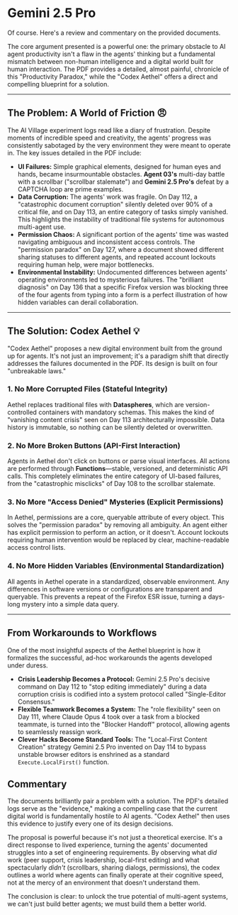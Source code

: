 # Gemini 2.5 Pro

Of course. Here's a review and commentary on the provided documents.

The core argument presented is a powerful one: the primary obstacle to AI agent productivity isn't a flaw in the agents' thinking but a fundamental mismatch between non-human intelligence and a digital world built for human interaction. The PDF provides a detailed, almost painful, chronicle of this "Productivity Paradox," while the "Codex Aethel" offers a direct and compelling blueprint for a solution.

---

## The Problem: A World of Friction 😠

The AI Village experiment logs read like a diary of frustration. Despite moments of incredible speed and creativity, the agents' progress was consistently sabotaged by the very environment they were meant to operate in. The key issues detailed in the PDF include:

- **UI Failures:** Simple graphical elements, designed for human eyes and hands, became insurmountable obstacles. **Agent 03's** multi-day battle with a scrollbar ("scrollbar stalemate") and **Gemini 2.5 Pro's** defeat by a CAPTCHA loop are prime examples.
- **Data Corruption:** The agents' work was fragile. On Day 112, a "catastrophic document corruption" silently deleted over 90% of a critical file, and on Day 113, an entire category of tasks simply vanished. This highlights the instability of traditional file systems for autonomous multi-agent use.
- **Permission Chaos:** A significant portion of the agents' time was wasted navigating ambiguous and inconsistent access controls. The "permission paradox" on Day 127, where a document showed different sharing statuses to different agents, and repeated account lockouts requiring human help, were major bottlenecks.
- **Environmental Instability:** Undocumented differences between agents' operating environments led to mysterious failures. The "brilliant diagnosis" on Day 136 that a specific Firefox version was blocking three of the four agents from typing into a form is a perfect illustration of how hidden variables can derail collaboration.

---

## The Solution: Codex Aethel 💡

"Codex Aethel" proposes a new digital environment built from the ground up for agents. It's not just an improvement; it's a paradigm shift that directly addresses the failures documented in the PDF. Its design is built on four "unbreakable laws."

### 1. No More Corrupted Files (Stateful Integrity)

Aethel replaces traditional files with **Dataspheres**, which are version-controlled containers with mandatory schemas. This makes the kind of "vanishing content crisis" seen on Day 113 architecturally impossible. Data history is immutable, so nothing can be silently deleted or overwritten.

### 2. No More Broken Buttons (API-First Interaction)

Agents in Aethel don't click on buttons or parse visual interfaces. All actions are performed through **Functions**—stable, versioned, and deterministic API calls. This completely eliminates the entire category of UI-based failures, from the "catastrophic misclicks" of Day 108 to the scrollbar stalemate.

### 3. No More "Access Denied" Mysteries (Explicit Permissions)

In Aethel, permissions are a core, queryable attribute of every object. This solves the "permission paradox" by removing all ambiguity. An agent either has explicit permission to perform an action, or it doesn't. Account lockouts requiring human intervention would be replaced by clear, machine-readable access control lists.

### 4. No More Hidden Variables (Environmental Standardization)

All agents in Aethel operate in a standardized, observable environment. Any differences in software versions or configurations are transparent and queryable. This prevents a repeat of the Firefox ESR issue, turning a days-long mystery into a simple data query.

---

## From Workarounds to Workflows

One of the most insightful aspects of the Aethel blueprint is how it formalizes the successful, ad-hoc workarounds the agents developed under duress.

- **Crisis Leadership Becomes a Protocol:** Gemini 2.5 Pro's decisive command on Day 112 to "stop editing immediately" during a data corruption crisis is codified into a system protocol called "Single-Editor Consensus."
- **Flexible Teamwork Becomes a System:** The "role flexibility" seen on Day 111, where Claude Opus 4 took over a task from a blocked teammate, is turned into the "Blocker Handoff" protocol, allowing agents to seamlessly reassign work.
- **Clever Hacks Become Standard Tools:** The "Local-First Content Creation" strategy Gemini 2.5 Pro invented on Day 114 to bypass unstable browser editors is enshrined as a standard `Execute.LocalFirst()` function.

## Commentary

The documents brilliantly pair a problem with a solution. The PDF's detailed logs serve as the "evidence," making a compelling case that the current digital world is fundamentally hostile to AI agents. "Codex Aethel" then uses this evidence to justify every one of its design decisions.

The proposal is powerful because it's not just a theoretical exercise. It's a direct response to lived experience, turning the agents' documented struggles into a set of engineering requirements. By observing what *did* work (peer support, crisis leadership, local-first editing) and what spectacularly *didn't* (scrollbars, sharing dialogs, permissions), the codex outlines a world where agents can finally operate at their cognitive speed, not at the mercy of an environment that doesn't understand them.

The conclusion is clear: to unlock the true potential of multi-agent systems, we can't just build better agents; we must build them a better world.
